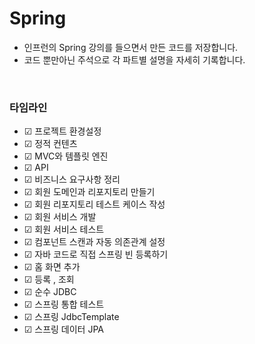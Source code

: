 # Spring 
- 인프런의 Spring 강의를 들으면서 만든 코드를 저장합니다.
- 코드 뿐만아닌 주석으로 각 파트별 설명을 자세히 기록합니다.

<br>

### 타임라인
- ☑ ️프로젝트 환경설정
- ☑ ️정적 컨텐츠
- ☑ ️MVC와 템플릿 엔진
- ☑ ️API
- ☑ ️비즈니스 요구사항 정리
- ☑ ️회원 도메인과 리포지토리 만들기
- ☑ ️회원 리포지토리 테스트 케이스 작성
- ☑ ️회원 서비스 개발
- ☑ ️회원 서비스 테스트
- ☑ ️컴포넌트 스캔과 자동 의존관계 설정
- ☑ ️자바 코드로 직접 스프링 빈 등록하기
- ☑ ️홈 화면 추가
- ☑ ️등록 , 조회
- ☑ ️순수 JDBC
- ☑ ️스프링 통합 테스트
- ☑ 스프링 JdbcTemplate
- ☑ 스프링 데이터 JPA